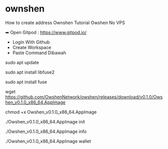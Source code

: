 # ownshen
How to create address Ownshen
Tutorial Owshen No VPS

➡ Open Gitpod : https://www.gitpod.io/
- Login With Github
- Create Workspace
- Paste Command Dibawah

sudo apt update

sudo apt install libfuse2

sudo apt install fuse

wget https://github.com/OwshenNetwork/owshen/releases/download/v0.1.0/Owshen_v0.1.0_x86_64.AppImage

chmod +x Owshen_v0.1.0_x86_64.AppImage

./Owshen_v0.1.0_x86_64.AppImage init

./Owshen_v0.1.0_x86_64.AppImage info

./Owshen_v0.1.0_x86_64.AppImage wallet
